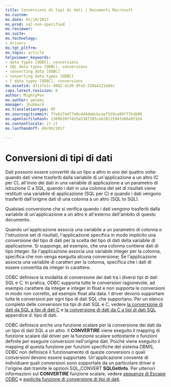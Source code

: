 ```yaml
---
title: Conversioni di tipi di dati | Documenti Microsoft
ms.custom: 
ms.date: 01/19/2017
ms.prod: sql-non-specified
ms.reviewer: 
ms.suite: 
ms.technology:
- drivers
ms.tgt_pltfrm: 
ms.topic: article
helpviewer_keywords:
- data types [ODBC], conversions
- SQL data types [ODBC], conversions
- converting data [ODBC]
- converting data types [ODBC]
- C data types [ODBC], conversions
ms.assetid: d311fe1c-d882-4136-9fa5-220a4121e04c
caps.latest.revision: 6
author: MightyPen
ms.author: genemi
manager: jhubbard
ms.translationtype: MT
ms.sourcegitcommit: f7e6274d77a9cdd4de6cbcaef559ca99f77b3608
ms.openlocfilehash: 2369b39ff415a5387205ce62811594fe08a9f324
ms.contentlocale: it-it
ms.lasthandoff: 09/09/2017

---
```

# <a name="data-type-conversions"></a>Conversioni di tipi di dati
Dati possono essere convertiti da un tipo a altro in uno dei quattro volte: quando dati viene trasferiti dalla variabile di un'applicazione a un altro (C per C), all'invio dei dati in una variabile di applicazione a un parametro di istruzione C a SQL, quando i dati in una colonna del set di risultati viene restituiti una variabile di applicazione (SQL per C) e quando i dati vengono trasferiti dall'origine dati di una colonna a un altro (SQL to SQL).  
  
 Qualsiasi conversione che si verifica quando i dati vengono trasferiti dalla variabile di un'applicazione a un altro è all'esterno dell'ambito di questo documento.  
  
 Quando un'applicazione associa una variabile a un parametro di colonna o l'istruzione set di risultati, l'applicazione specifica in modo implicito una conversione del tipo di dati per la scelta del tipo di dati della variabile di applicazione. Si supponga, ad esempio, che una colonna contiene dati di tipo integer. Se l'applicazione associa una variabile integer per la colonna, specifica che non venga eseguita alcuna conversione; Se l'applicazione associa una variabile di caratteri per la colonna, specifica che i dati di essere convertita da integer in carattere.  
  
 ODBC definisce la modalità di conversione dei dati tra i diversi tipi di dati SQL e C. In pratica, ODBC supporta tutte le conversioni ragionevole, ad esempio carattere da integer e integer in float e non supporta le conversioni in modo non corretto, ad esempio float alla data. I driver devono supportare tutte le conversioni per ogni tipo di dati SQL che supportano. Per un elenco completo delle conversioni tra tipi di dati SQL e C, vedere [la conversione di dati da SQL a tipi di dati C](../../../odbc/reference/appendixes/converting-data-from-sql-to-c-data-types.md) e [la conversione di dati da C a tipi di dati SQL](../../../odbc/reference/appendixes/converting-data-from-c-to-sql-data-types.md) appendice d: tipo di dati.  
  
 ODBC definisce anche una funzione scalare per la conversione dei dati da un tipo di dati SQL a un altro. Il **CONVERTIRE** viene eseguito il mapping di funzione scalare dal driver per la funzione scalare sottostante o funzioni definite per eseguire conversioni nell'origine dati. Poiché viene eseguito il mapping di questa funzione per funzioni specifiche del sistema DBMS, ODBC non definisce il funzionamento di queste conversioni o quali conversioni devono essere supportate. Un'applicazione consente di individuare quali conversioni sono supportate da un particolare driver e l'origine dati tramite le opzioni SQL_CONVERT **SQLGetInfo**. Per ulteriori informazioni sul **CONVERTIRE** funzione scalare, vedere [sequenze di Escape ODBC](../../../odbc/reference/develop-app/escape-sequences-in-odbc.md) e [esplicita funzione di conversione di tipi di dati](../../../odbc/reference/appendixes/explicit-data-type-conversion-function.md).
